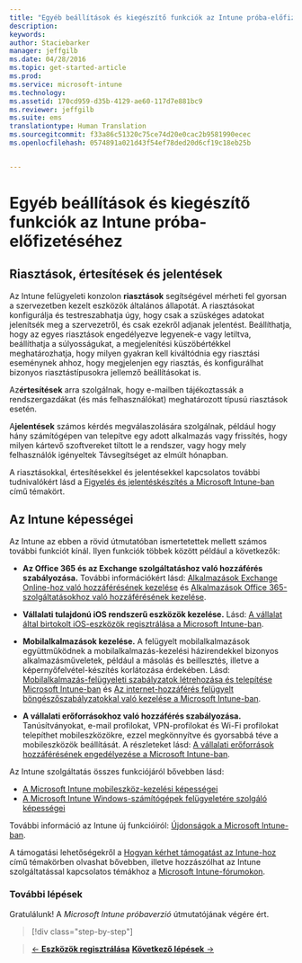 ```yaml
---
title: "Egyéb beállítások és kiegészítő funkciók az Intune próba-előfizetéséhez | Microsoft Intune"
description: 
keywords: 
author: Staciebarker
manager: jeffgilb
ms.date: 04/28/2016
ms.topic: get-started-article
ms.prod: 
ms.service: microsoft-intune
ms.technology: 
ms.assetid: 170cd959-d35b-4129-ae60-117d7e881bc9
ms.reviewer: jeffgilb
ms.suite: ems
translationtype: Human Translation
ms.sourcegitcommit: f33a86c51320c75ce74d20e0cac2b9581990ecec
ms.openlocfilehash: 0574891a021d43f54ef78ded20d6cf19c18eb25b


---
```


# Egyéb beállítások és kiegészítő funkciók az Intune próba-előfizetéséhez

## Riasztások, értesítések és jelentések
Az Intune felügyeleti konzolon **riasztások** segítségével mérheti fel gyorsan a szervezetben kezelt eszközök általános állapotát. A riasztásokat konfigurálja és testreszabhatja úgy, hogy csak a szüskéges adatokat jelenítsék meg a szervezetről, és csak ezekről adjanak jelentést. Beállíthatja, hogy az egyes riasztások engedélyezve legyenek-e vagy letiltva, beállíthatja a súlyosságukat, a megjelenítési küszöbértékkel meghatározhatja, hogy milyen gyakran kell kiváltódnia egy riasztási eseménynek ahhoz, hogy megjelenjen egy riasztás, és konfigurálhat bizonyos riasztástípusokra jellemző beállításokat is.

Az**értesítések** arra szolgálnak, hogy e-mailben tájékoztassák a rendszergazdákat (és más felhasználókat) meghatározott típusú riasztások esetén.

A**jelentések** számos kérdés megválaszolására szolgálnak, például hogy hány számítógépen van telepítve egy adott alkalmazás vagy frissítés, hogy milyen kártevő szoftvereket tiltott le a rendszer, vagy hogy mely felhasználók igényeltek Távsegítséget az elmúlt hónapban.

A riasztásokkal, értesítésekkel és jelentésekkel kapcsolatos további tudnivalókért lásd a [Figyelés és jelentéskészítés a Microsoft Intune-ban](/Intune/Deploy-Use/monitoring-and-reports-with-microsoft-intune) című témakört.

## Az Intune képességei
Az Intune az ebben a rövid útmutatóban ismertetettek mellett számos további funkciót kínál. Ilyen funkciók többek között például a következők:

-   **Az Office 365 és az Exchange szolgáltatáshoz való hozzáférés szabályozása.** További információkért lásd: [Alkalmazások Exchange Online-hoz való hozzáférésének kezelése](https://technet.microsoft.com/library/dn705841.aspx) és [Alkalmazások Office 365-szolgáltatásokhoz való hozzáférésének kezelése](https://technet.microsoft.com/library/dn818907.aspx).

-   **Vállalati tulajdonú iOS rendszerű eszközök kezelése.** Lásd: [A vállalat által birtokolt iOS-eszközök regisztrálása a Microsoft Intune-ban](/Intune/Deploy-Use/enroll-corporate-owned-ios-devices-in-microsoft-intune).

-   **Mobilalkalmazások kezelése.** A felügyelt mobilalkalmazások együttműködnek a mobilalkalmazás-kezelési házirendekkel bizonyos alkalmazásműveletek, például a másolás és beillesztés, illetve a képernyőfelvétel-készítés korlátozása érdekében. Lásd: [Mobilalkalmazás-felügyeleti szabályzatok létrehozása és telepítése Microsoft Intune-ban](/Intune/Deploy-Use/create-and-deploy-mobile-app-management-policies-with-microsoft-intune) és [Az internet-hozzáférés felügyelt böngészőszabályzatokkal való kezelése a Microsoft Intune-ban](/Intune/Deploy-Use/manage-internet-access-using-managed-browser-policies).

-   **A vállalati erőforrásokhoz való hozzáférés szabályozása.** Tanúsítványokat, e-mail profilokat, VPN-profilokat és Wi-Fi profilokat telepíthet mobileszközökre, ezzel megkönnyítve és gyorsabbá téve a mobileszközök beállítását. A részleteket lásd: [A vállalati erőforrások hozzáférésének engedélyezése a Microsoft Intune-ban](/Intune/Deploy-Use/enable-access-to-company-resources-with-microsoft-intune).

Az Intune szolgáltatás összes funkciójáról bővebben lásd:
- [A Microsoft Intune mobileszköz-kezelési képességei](/intune/get-started/mobile-device-management-capabilities-in-microsoft-intune)
- [A Microsoft Intune Windows-számítógépek felügyeletére szolgáló képességei](/intune/get-started/windows-pc-management-capabilities-in-microsoft-intune)

További információ az Intune új funkcióiról: [Újdonságok a Microsoft Intune-ban](/Intune/Deploy-Use/whats-new-in-microsoft-intune).

A támogatási lehetőségekről a [Hogyan kérhet támogatást az Intune-hoz](/Intune/Troubleshoot/how-to-get-support-for-microsoft-intune) című témakörben olvashat bővebben, illetve hozzászólhat az Intune szolgáltatással kapcsolatos témákhoz a [Microsoft Intune-fórumokon](https://social.technet.microsoft.com/Forums/en-US/home?forum=microsoftintuneprod).

### További lépések
Gratulálunk! A *Microsoft Intune próbaverzió* útmutatójának végére ért.

>[!div class="step-by-step"]

>[&larr; **Eszközök regisztrálása**](.\get-started-with-a-30-day-trial-of-microsoft-intune-step-5.md)     [**Következő lépések** &rarr;](.\get-started-with-a-30-day-trial-of-microsoft-intune-step-7.md)  



<!--HONumber=Jun16_HO4-->



